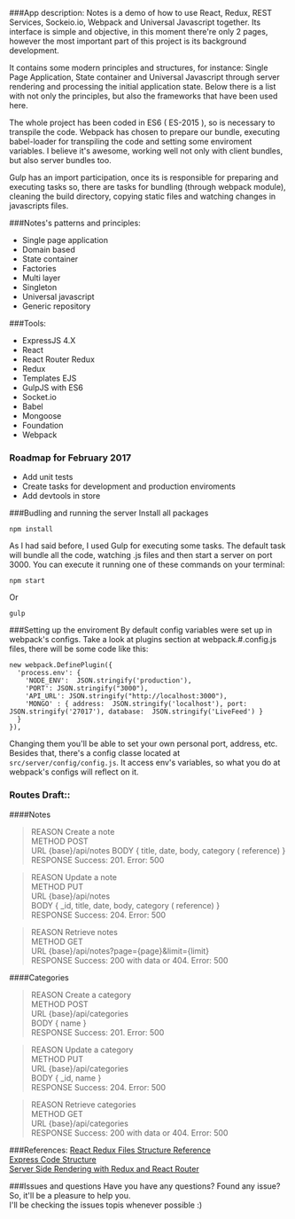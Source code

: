 ###App description:
Notes is a demo of how to use React, Redux, REST Services, Sockeio.io, Webpack and Universal Javascript together. Its interface is simple and objective, in this moment there're only 2 pages, however the most important part of this project is its background development.  

It contains some modern principles and structures, for instance: Single Page Application, State container and Universal Javascript through server rendering and processing the initial application state. Below there is a list with not only the principles, but also the frameworks that have been used here.  

The whole project has been coded in ES6 ( ES-2015 ), so is necessary to transpile the code. Webpack has chosen to prepare our bundle, executing babel-loader for transpiling the code and setting some enviroment variables. I believe it's awesome, working well not only with client bundles, but also server bundles too.  

Gulp has an import participation, once its is responsible for preparing and executing tasks so, there are tasks for bundling (through webpack module), cleaning the build directory, copying static files and watching changes in javascripts files.  

###Notes's patterns and principles:

* Single page application
* Domain based
* State container
* Factories
* Multi layer
* Singleton
* Universal javascript
* Generic repository

###Tools:

* ExpressJS 4.X
* React
* React Router Redux
* Redux
* Templates EJS
* GulpJS with ES6
* Socket.io
* Babel
* Mongoose
* Foundation
* Webpack

### Roadmap for February 2017

* Add unit tests
* Create tasks for development and production enviroments
* Add devtools in store

###Budling and running the server
Install all packages
```
npm install
```

As I had said before, I used Gulp for executing some tasks. The default task will bundle all the code, watching .js files and then start a server on port 3000. You can execute it running one of these commands on your terminal:
```
npm start
```
Or
```
gulp
```

###Setting up the enviroment
By default config variables were set up in webpack's configs. Take a look at plugins section at webpack.#.config.js files, there will be some code like this:
```
new webpack.DefinePlugin({
  'process.env': {
    'NODE_ENV':  JSON.stringify('production'),
    'PORT': JSON.stringify("3000"),
    'API_URL': JSON.stringify("http://localhost:3000"),
    'MONGO' : { address:  JSON.stringify('localhost'), port:  JSON.stringify('27017'), database:  JSON.stringify('LiveFeed') }
  }
}),
```
Changing them you'll be able to set your own personal port, address, etc.
Besides that, there's a config classe located at ```src/server/config/config.js```. It access env's variables, so what you do at webpack's configs will reflect on it.

### Routes Draft::

####Notes

 > REASON	Create a note  
 > METHOD	POST  
 > URL	{base}/api/notes
 > BODY	{ title, date, body, category ( reference) }  
 > RESPONSE	Success: 201. Error: 500  

 > REASON	Update a note  
 > METHOD	PUT  
 > URL	{base}/api/notes  
 > BODY	{ _id, title, date, body, category ( reference) }  
 > RESPONSE	Success: 204. Error: 500  

 > REASON	Retrieve notes  
 > METHOD	GET    
 > URL	{base}/api/notes?page={page}&limit={limit}  
 > RESPONSE	Success: 200 with data or 404. Error: 500  

####Categories

 > REASON	Create a category  
 > METHOD	POST  
 > URL	{base}/api/categories  
 > BODY	{ name }  
 > RESPONSE	Success: 201. Error: 500  

 > REASON	Update a category  
 > METHOD	PUT  
 > URL	{base}/api/categories  
 > BODY	{ _id, name }  
 > RESPONSE	Success: 204. Error: 500  

 > REASON	Retrieve categories  
 > METHOD	GET  
 > URL	{base}/api/categories  
 > RESPONSE	Success: 200 with data or 404. Error: 500  

###References:
[React Redux Files Structure Reference](http://marmelab.com/blog/2015/12/17/react-directory-structure.html)  
[Express Code Structure](https://github.com/ViniciusTavares/express_code_structure)  
[Server Side Rendering with Redux and React Router](https://www.codementor.io/reactjs/tutorial/redux-server-rendering-react-router-universal-web-app)  

###Issues and questions
Have you have any questions? Found any issue? So, it'll be a pleasure to help you.    
I'll be checking the issues topis whenever possible :)
